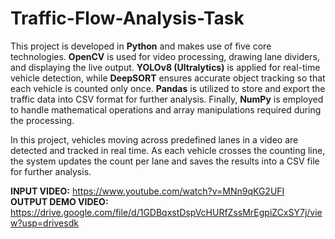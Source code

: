 # Traffic-Flow-Analysis-Task

This project is developed in **Python** and makes use of five core technologies. **OpenCV** is used for video processing, drawing lane dividers, and displaying the live output. **YOLOv8 (Ultralytics)** is applied for real-time vehicle detection, while **DeepSORT** ensures accurate object tracking so that each vehicle is counted only once. **Pandas** is utilized to store and export the traffic data into CSV format for further analysis. Finally, **NumPy** is employed to handle mathematical operations and array manipulations required during the processing.                                                                             

In this project, vehicles moving across predefined lanes in a video are detected and tracked in real time. As each vehicle crosses the counting line, the system updates the count per lane and saves the results into a CSV file for further analysis.


**INPUT VIDEO:** https://www.youtube.com/watch?v=MNn9qKG2UFI                                                                                                                                                            
**OUTPUT DEMO VIDEO:** https://drive.google.com/file/d/1GDBqxstDspVcHURfZssMrEgpiZCxSY7j/view?usp=drivesdk
